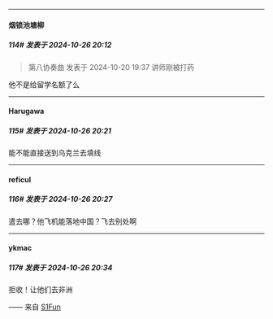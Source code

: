 ﻿
*****

####  烟锁池塘柳  
##### 114#       发表于 2024-10-26 20:12

<blockquote>第八协奏曲 发表于 2024-10-20 19:37
讲师刚被打药

</blockquote>
他不是给留学名额了么


*****

####  Harugawa  
##### 115#       发表于 2024-10-26 20:21

能不能直接送到乌克兰去填线


*****

####  reficul  
##### 116#       发表于 2024-10-26 20:27

遣去哪？他飞机能落地中国？飞去别处啊


*****

####  ykmac  
##### 117#       发表于 2024-10-26 20:34

拒收！让他们去非洲

—— 来自 [S1Fun](https://s1fun.koalcat.com)

